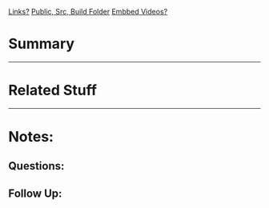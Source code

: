 [Links?](#)
[Public, Src, Build Folder](https://stackoverflow.com/questions/52266892/meaning-of-src-public-and-build-folders)
[Embbed Videos?](#)
# Summary

----
# Related Stuff

----
# Notes:


## Questions:

## Follow Up:
